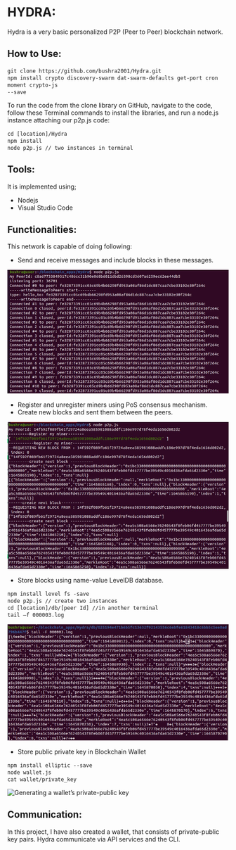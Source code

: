 # HYDRA:
Hydra is a very basic personalized P2P (Peer to Peer) blockchain network.

## How to Use:
```
git clone https://github.com/bushra2001/Hydra.git
npm install crypto discovery-swarm dat-swarm-defaults get-port cron moment crypto-js
--save
```
To run the code from the clone library on GitHub, navigate to the code, follow
these Terminal commands to install the libraries, and run a node.js instance
attaching our p2p.js code:
```
cd [location]/Hydra
npm install 
node p2p.js // two instances in terminal
```
## Tools:
It is implemented using;
- Nodejs
- Visual Studio Code

## Functionalities:
This network is capable of doing following:

- Send and receive messages and include blocks in these messages.

![peer2](https://raw.githubusercontent.com/bushra2001/Hydra/main/screenshots/peer2.jpeg)

- Register and unregister miners using PoS consensus mechanism.
- Create new blocks and sent them between the peers.

![Register_Miner](https://github.com/bushra2001/Hydra/blob/main/screenshots/Register_miner.jpeg)

- Store blocks using name-value LevelDB database. 
```
npm install level fs -save
node p2p.js // create two instances
cd [location]/db/[peer Id] //in another terminal
tail –f 000003.log
```

![tail command](https://github.com/bushra2001/Hydra/blob/main/screenshots/tail%20command%20with%20the%20LevelDB%20database%20showing%20new.jpeg)

- Store public private key in Blockchain Wallet
```
npm install elliptic --save
node wallet.js
cat wallet/private_key
```
![Generating a wallet’s private-public key]()

## Communication:
In this project, I have also created a wallet, that consists of private-public key pairs.
Hydra communicate via API services and the CLI.
